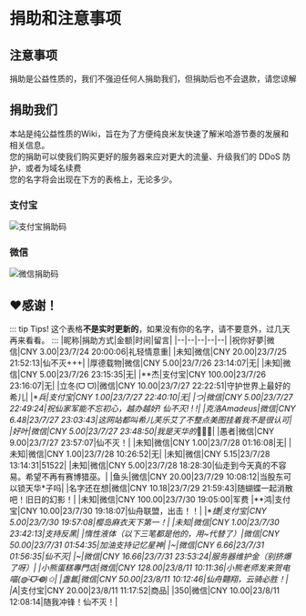 # 捐助和注意事项
## 注意事项
捐助是公益性质的，我们不强迫任何人捐助我们，但捐助后也不会退款，请您谅解
## 捐助我们
本站是纯公益性质的Wiki，旨在为了方便纯良米友快速了解米哈游节奏的发展和相关信息。   
您的捐助可以使我们购买更好的服务器来应对更大的流量、升级我们的 DDoS 防护，或者为域名续费   
您的名字将会出现在下方的表格上，无论多少。
### 支付宝
![支付宝捐助码](https://heycrab3-oversea-file-delivery.s3.ap-east-1.amazonaws.com/xianzhoutongjian/donate/alipay.jpg)
### 微信
![微信捐助码](https://heycrab3-oversea-file-delivery.s3.ap-east-1.amazonaws.com/xianzhoutongjian/donate/wechat.png)
## ❤️感谢！
::: tip Tips!
这个表格**不是实时更新的**，如果没有你的名字，请不要意外，过几天再来看看。
:::
|昵称|捐助方式|金额|时间|留言|
|--|--|--|--|--|
|祝你好夢|微信|CNY 3.00|23/7/24 20:00:06|礼轻情意重|
|未知|微信|CNY 20.00|23/7/25 21:52:13|仙不灭+++|
|厚德载物|微信|CNY 5.00|23/7/26 23:14:07|无|
|未知|微信|CNY 5.00|23/7/26 23:15:35|无|
|**杰|支付宝|CNY 100.00|23/7/26 23:16:07|无|
|立冬(ᗜ ᗜ)|微信|CNY 10.00|23/7/27 22:22:51|守护世界上最好的希儿|
|**兵|支付宝|CNY 1.00|23/7/27 22:40:10|无|
|つ|微信|CNY 5.00|23/7/27 22:49:24|祝仙家军能不忘初心，越办越好! 仙不灭! ! !|
|克洛Amadeus|微信|CNY 6.48|23/7/27 23:03:43|这网站都叫希儿芙乐艾了不整点美图挂着我不是很认可|
|好叶|微信|CNY 5.00|23/7/27 23:48:50|我是天华的*🥵🥵🥵|
|愚者|微信|CNY 9.00|23/7/27 23:57:07|仙不灭！|
|未知|微信|CNY 1.00|23/7/28 01:16:08|无|
|未知|微信|CNY 1.00|23/7/28 10:26:52|无|
|未知|微信|CNY 5.15|23/7/28 13:14:31|<el-tooltip content="这个人看起来不是很友善...">51522</el-tooltip>|
|未知|微信|CNY 5.00|23/7/28 18:28:30|仙走到今天真的不容易。希望不再有赛博猎巫。|
|鱼头|微信|CNY 20.00|23/7/29 10:08:12|当股东可以锁天华*子吗|
|名字还在想|微信|CNY 10.18|23/7/29 21:59:43|随蝴蝶一起消散吧！旧日的幻影！|
|未知|微信|CNY 100.00|23/7/30 19:05:00|<el-tooltip content="感谢！">军费</el-tooltip>
|**鸿|支付宝|CNY 10.00|23/7/30 19:18:07|仙舟联盟，出击！！|
|**捷|支付宝|CNY 5.00|23/7/30 19:57:08|樱岛麻衣天下第一！|
|未知|微信|CNY 1.00|23/7/30 23:42:13|支持反黑|
|<el-tooltip content="感谢！">惰性液体（以下三笔都是他的，用~代替了）</el-tooltip>|微信|CNY 50.00|23/7/31 01:54:35|加油支持记忆星神|
|~|微信|CNY 6.66|23/7/31 01:56:35|仙不灭|
|~|微信|CNY 16.66|23/7/31 23:53:24|服务器维护金（别挤爆了呀）|
|<el-tooltip content="感谢！">小熊蛋糕專門店</el-tooltip>|微信|CNY 128.00|23/8/11 10:11:36|小熊老师发来贺电喵(◍˃̶ᗜ˂̶◍)✩|
|盏氱|微信|CNY 50.00|23/8/11 10:12:46|仙舟翾翔，云骑必胜！|
|A*|支付宝|CNY 20.00|23/8/11 11:17:52|商品|
|350|微信|CNY 10.00|23/8/11 12:08:14|随我冲锋！仙不灭！|